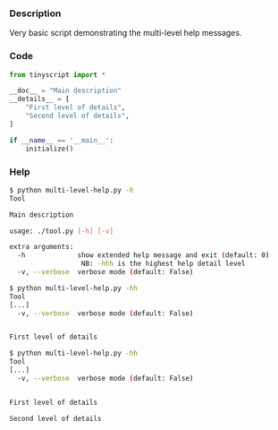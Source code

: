 ### Description

Very basic script demonstrating the multi-level help messages.

### Code

```python hl_lines="7 8 9 10"
from tinyscript import *

__doc__ = "Main description"
__details__ = [
    "First level of details",
    "Second level of details",
]

if __name__ == '__main__':
    initialize()
```

### Help

```sh hl_lines="1 4"
$ python multi-level-help.py -h
Tool

Main description

usage: ./tool.py [-h] [-v]

extra arguments:
  -h             show extended help message and exit (default: 0)
                  NB: -hhh is the highest help detail level
  -v, --verbose  verbose mode (default: False)

```

```sh hl_lines="1 7"
$ python multi-level-help.py -hh
Tool
[...]
  -v, --verbose  verbose mode (default: False)


First level of details

```

```sh hl_lines="1 7 9"
$ python multi-level-help.py -hh
Tool
[...]
  -v, --verbose  verbose mode (default: False)


First level of details

Second level of details

```

